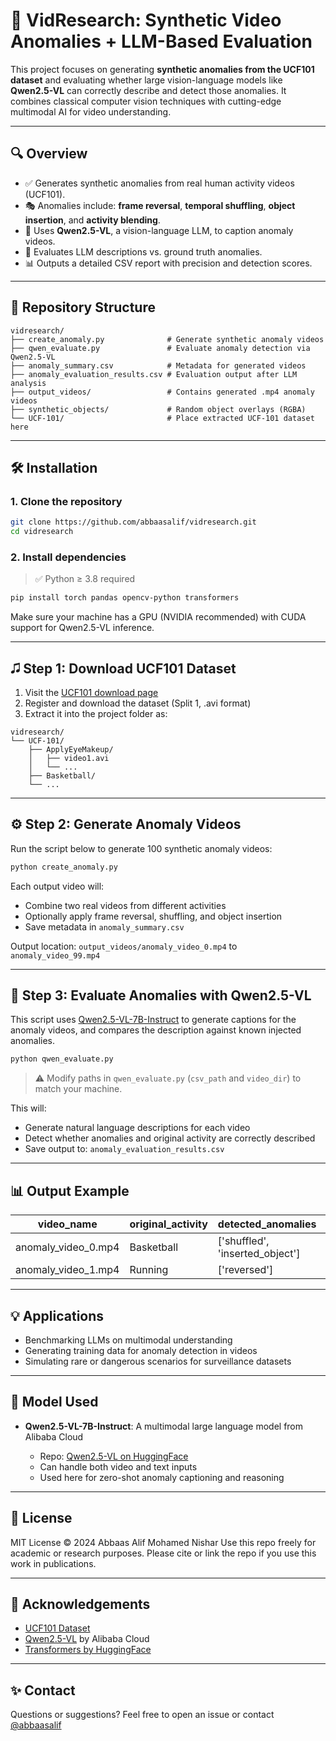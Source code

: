 # 🎥 VidResearch: Synthetic Video Anomalies + LLM-Based Evaluation

This project focuses on generating **synthetic anomalies from the UCF101 dataset** and evaluating whether large vision-language models like **Qwen2.5-VL** can correctly describe and detect those anomalies. It combines classical computer vision techniques with cutting-edge multimodal AI for video understanding.

---

## 🔍 Overview

* ✅ Generates synthetic anomalies from real human activity videos (UCF101).
* 🎭 Anomalies include: **frame reversal**, **temporal shuffling**, **object insertion**, and **activity blending**.
* 🤖 Uses **Qwen2.5-VL**, a vision-language LLM, to caption anomaly videos.
* 🧪 Evaluates LLM descriptions vs. ground truth anomalies.
* 📊 Outputs a detailed CSV report with precision and detection scores.

---

## 📁 Repository Structure

```
vidresearch/
├── create_anomaly.py              # Generate synthetic anomaly videos
├── qwen_evaluate.py               # Evaluate anomaly detection via Qwen2.5-VL
├── anomaly_summary.csv            # Metadata for generated videos
├── anomaly_evaluation_results.csv # Evaluation output after LLM analysis
├── output_videos/                 # Contains generated .mp4 anomaly videos
├── synthetic_objects/             # Random object overlays (RGBA)
└── UCF-101/                       # Place extracted UCF-101 dataset here
```

---

## 🛠️ Installation

### 1. Clone the repository

```bash
git clone https://github.com/abbaasalif/vidresearch.git
cd vidresearch
```

### 2. Install dependencies

> ✅ Python ≥ 3.8 required

```bash
pip install torch pandas opencv-python transformers
```

Make sure your machine has a GPU (NVIDIA recommended) with CUDA support for Qwen2.5-VL inference.

---

## 🎜️ Step 1: Download UCF101 Dataset

1. Visit the [UCF101 download page](https://www.crcv.ucf.edu/data/UCF101.php)
2. Register and download the dataset (Split 1, .avi format)
3. Extract it into the project folder as:

```
vidresearch/
└── UCF-101/
    ├── ApplyEyeMakeup/
    │   ├── video1.avi
    │   └── ...
    ├── Basketball/
    └── ...
```

---

## ⚙️ Step 2: Generate Anomaly Videos

Run the script below to generate 100 synthetic anomaly videos:

```bash
python create_anomaly.py
```

Each output video will:

* Combine two real videos from different activities
* Optionally apply frame reversal, shuffling, and object insertion
* Save metadata in `anomaly_summary.csv`

Output location: `output_videos/anomaly_video_0.mp4` to `anomaly_video_99.mp4`

---

## 🤖 Step 3: Evaluate Anomalies with Qwen2.5-VL

This script uses [Qwen2.5-VL-7B-Instruct](https://huggingface.co/Qwen/Qwen2.5-VL-7B-Instruct) to generate captions for the anomaly videos, and compares the description against known injected anomalies.

```bash
python qwen_evaluate.py
```

> ⚠️ Modify paths in `qwen_evaluate.py` (`csv_path` and `video_dir`) to match your machine.

This will:

* Generate natural language descriptions for each video
* Detect whether anomalies and original activity are correctly described
* Save output to: `anomaly_evaluation_results.csv`

---

## 📊 Output Example

| video\_name           | original\_activity | detected\_anomalies               | score | accuracy |
| --------------------- | ------------------ | --------------------------------- | ----- | -------- |
| anomaly\_video\_0.mp4 | Basketball         | \['shuffled', 'inserted\_object'] | 3/4   | 0.75     |
| anomaly\_video\_1.mp4 | Running            | \['reversed']                     | 2/3   | 0.67     |

---

## 💡 Applications

* Benchmarking LLMs on multimodal understanding
* Generating training data for anomaly detection in videos
* Simulating rare or dangerous scenarios for surveillance datasets

---

## 🧠 Model Used

* **Qwen2.5-VL-7B-Instruct**: A multimodal large language model from Alibaba Cloud

  * Repo: [Qwen2.5-VL on HuggingFace](https://huggingface.co/Qwen/Qwen2.5-VL-7B-Instruct)
  * Can handle both video and text inputs
  * Used here for zero-shot anomaly captioning and reasoning

---

## 📄 License

MIT License © 2024 Abbaas Alif Mohamed Nishar
Use this repo freely for academic or research purposes. Please cite or link the repo if you use this work in publications.

---

## 🙌 Acknowledgements

* [UCF101 Dataset](https://www.crcv.ucf.edu/data/UCF101.php)
* [Qwen2.5-VL](https://huggingface.co/Qwen/Qwen2.5-VL-7B-Instruct) by Alibaba Cloud
* [Transformers by HuggingFace](https://github.com/huggingface/transformers)

---

## ✨ Contact

Questions or suggestions?
Feel free to open an issue or contact [@abbaasalif](https://github.com/abbaasalif)
